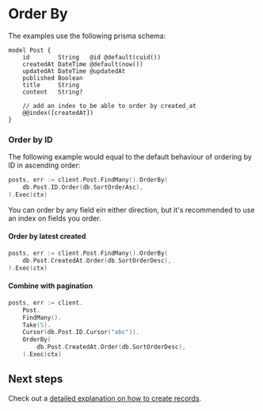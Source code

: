 # Order By

The examples use the following prisma schema:

```prisma
model Post {
    id        String   @id @default(cuid())
    createdAt DateTime @default(now())
    updatedAt DateTime @updatedAt
    published Boolean
    title     String
    content   String?

    // add an index to be able to order by created_at
    @@index([createdAt])
}
```

### Order by ID

The following example would equal to the default behaviour of ordering by ID in ascending order:

```go
posts, err := client.Post.FindMany().OrderBy(
    db.Post.ID.Order(db.SortOrderAsc),
).Exec(ctx)
```

You can order by any field ein either direction, but it's recommended to use an index on fields you order.

#### Order by latest created

```go
posts, err := client.Post.FindMany().OrderBy(
    db.Post.CreatedAt.Order(db.SortOrderDesc),
).Exec(ctx)
```

#### Combine with pagination

```go
posts, err := client.
    Post.
    FindMany().
    Take(5).
    Cursor(db.Post.ID.Cursor("abc")).
    OrderBy(
        db.Post.CreatedAt.Order(db.SortOrderDesc),
    ).Exec(ctx)
```

## Next steps

Check out a [detailed explanation on how to create records](07-create.md).
